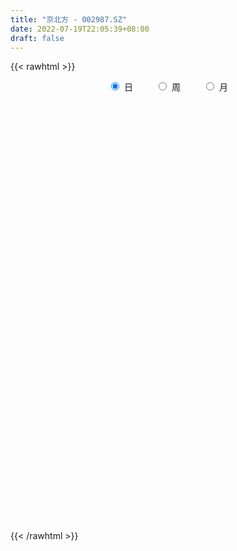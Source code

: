 ```yaml
---
title: "京北方 - 002987.SZ"
date: 2022-07-19T22:05:39+08:00
draft: false
---
```

{{< rawhtml >}}
    <div style="text-align: center">
        <label style="padding: 1rem;"><input style="margin-right: .5rem" type="radio" name="period" value="D" checked onclick="period_change(this)">日</label>
        <label style="padding: 1rem;"><input style="margin-right: .5rem" type="radio" name="period" value="W" onclick="period_change(this)">周</label>
        <label style="padding: 1rem;"><input style="margin-right: .5rem" type="radio" name="period" value="M" onclick="period_change(this)">月</label>
    </div>
    <div id="chart" style="height: 700px;"></div> 
    <script type="text/javascript">
        const D_v = [123028.79,96007.48,81932.83,84455.24,114185.24,124518.75,122912.04,100359.23,131090.52,98800.36,113505.74,85876.1,66870.0,47300.92,49699.85,57493.13,61079.18,53710.94,56587.38,37597.29,36496.69,36322.59,31499.0,29270.75,53850.24,56938.05,38576.03,49756.94,41566.34,36285.8,28495.29,36619.24,17178.34,18691.1,27257.38,39299.88,32113.87,26003.44,19286.56,25378.52,30199.63,29274.17,26091.64,21306.81,28528.41,16369.85,17632.12,15223.88,17339.56,14488.59,11256.2,19506.96,17805.45,14982.12,14461.33,12395.0,10527.79,28106.4,22316.26,15598.3,11918.56,11507.0,8854.7,7749.58,8018.94,7555.79,8099.7,8119.07,47456.09,43743.37,22761.27,16579.29,17541.0,12975.15,12231.79,9886.88,10696.25,25615.0,9438.25,15923.35,11861.98,11228.48,17447.0,15002.49,13518.58,17838.49,13174.7,16597.28,23407.66,15131.79,12192.86,9480.97,9697.58,8065.79,15759.79,8076.34,9667.37,7343.79,12251.0,7727.0,11417.23,7274.82,8463.52,10508.19,14868.58,11292.56,9984.0,7757.0,10417.75,6416.0,12611.15,8360.89,12727.4,4913.04,6291.37,9369.46,12838.65,8761.79,7872.0,10512.09,13973.43,10850.73,7344.7,14060.0,10340.79,6575.79,11317.7,9554.66,12085.04,10146.0,11432.0,9631.01,13925.59,11364.58,32874.4,27570.14,19141.36,21878.2,13910.79,11403.36,11262.66,12497.07,32455.79,14349.07,9570.09,11203.09,12637.84,9132.0,9528.47,9477.7,11809.7,5790.0,7029.22,7379.19,11934.0,10076.79,9001.01,11955.8,6608.79,6352.79,8109.74,5630.49,12858.32,9331.2,10868.58,9887.06,7189.79,9262.68,8271.79,9236.0,9320.0,8636.68,5954.0,5747.68,11354.22,10160.0,9792.22,8118.22,19216.97,18498.88,27541.01,20157.76,14402.79,14281.83,9518.37,13766.15,13432.0,7905.7,6866.49,21367.98,15641.0,17103.7,17231.58,57205.6,38795.03,29187.95,20548.53,21980.41,13751.0,25109.03,29931.76,17579.33,12729.79,10662.67,7905.0,11185.57,16755.5,20785.89,21895.15,21479.16,14974.16,8503.0,29669.55,17047.0,24512.53,12909.74,16693.4,12219.84,10829.4,9950.15,20548.19,18780.81,20974.6,20690.24,13532.7,29794.96,20568.6,19220.44,15747.39,23560.47,19073.54,43867.91,36189.91,25502.62,16943.51,20057.11,19428.54,16812.59,15021.74,20069.66,12301.14,11676.65,19017.5,24207.85,13945.85,11939.59,11684.79,16305.73,10057.2,19260.69,24167.76,12004.31,20202.8,20038.28,21562.0,41909.01,27402.94,30473.76,16153.7,21220.44,31594.37,23890.71,19898.26,19884.92,23935.35,24237.81,17920.71,23402.38,53362.69,29517.7,14724.48,9301.78,13534.25,14716.4,13661.52,13036.46,12739.38,21238.47,18292.05,34422.33,109971.0,77426.28,47167.22,54036.53,37631.97,34175.73,29151.58,31379.38,24913.96,40196.47,33628.53,36321.19,26280.77,27391.02,16926.96,20439.28,20537.29,33960.0,14497.2,13672.65,9489.07,9538.41,6861.44,9342.36,8521.6,12550.1,6791.8,10925.2,5847.4,8319.37,6946.3,6759.0,8568.0,6497.61,12389.6,18127.07,6760.33,62416.15,82378.36,40476.5,32581.5,42646.35,22366.13,21293.85,27375.32,21996.54,25839.45,29261.52,25533.06,34381.54,26743.72,50937.62,42630.23,28923.21,28681.41,42474.83,33147.18,19442.35,24385.97,18633.49,19183.47,41053.04,50096.35,29585.28,83404.54,42726.69,45944.77,32674.03,38888.07,22104.8,24145.6,19164.12,22305.83,22343.73,17116.59,28496.27,42071.5,38037.0,26259.78,30309.21,25038.8,19127.88,15239.28,20291.68,19552.92,11765.2,25992.91,17031.35,17391.58,122323.96,187088.96,247673.05,239235.25,214438.57,181160.45,113679.44,101713.14,143698.74,88002.44,27944.99,226753.98,183243.41,272416.36,197716.18,215895.21,166747.07,147473.68,124588.27,116466.77,97849.8,105028.18,186997.87,175140.82,173872.53,136585.87,90309.9,97222.77,77417.58,53015.33,88413.68,121399.11,68100.91,104860.65,98038.9,113156.36,63453.84,44611.35,65709.98,49854.4,44740.34,42373.98,55393.67,62822.12,60588.96,34091.04,35707.24,49109.6,73516.92,45677.13,44196.0,60900.15,75335.99,51223.39,107274.8,75302.15,112723.75,78268.23,128236.65,94420.68,129862.18,105481.22,81081.7,69008.2,45114.05,62152.48,34984.98,44967.98,29889.93,46669.64,44732.59,40844.6,29766.45,45057.6,39515.31,53960.47,30746.91,43076.48,43492.37,46459.51,34735.57,38047.17,50492.4,33812.2,30077.4,32434.4,33806.62,63270.01,52993.0,61056.27,66867.06,185035.9,159048.52,206662.24,121236.01,106272.67,80197.58,75609.12,66209.25,107056.2,82978.35,76862.03,94948.94,78538.9,78140.06,88921.42,162574.79,97140.71,58543.1,60750.58,95041.2,63097.56,70194.12,106140.04,68634.6,58575.44,75879.78,48584.44,41269.54,56185.04,46076.18,33456.56,46229.85,37796.88,44460.1,23228.4,22483.45,30922.09,41282.35,42197.6,88292.81]
const D_histogram = [0.0,-0.0995555556,-0.1233240899,-0.108912724,0.2824716876,0.4479946166,0.9338664237,1.6337713327,1.9289982219,1.921989961,1.5970888995,1.0059202946,0.4718397427,0.1536252363,0.0521365896,-0.0148866128,-0.1001561572,-0.3089502334,-0.8464463775,-1.235667219,-1.3045155139,-1.1876761129,-1.1716583957,-1.0625642388,-0.6897449092,-0.3725396586,-0.1787237022,0.0454259311,0.041247117,0.1940245253,0.1093433723,-0.1308312991,-0.315178891,-0.3507683736,-0.2036620011,-0.078204459,-0.165443777,-0.2393718436,-0.2724558955,-0.2010032107,-0.1209233031,-0.2429366794,-0.3965999901,-0.4756259807,-0.4356354773,-0.42808853,-0.4402964981,-0.484302807,-0.5505725821,-0.5584211054,-0.5464752553,-0.7148708902,-0.9175592611,-0.8922615593,-0.768669648,-0.6003211252,-0.4841290166,-0.1714042662,0.1572411942,0.3793615457,0.452006035,0.5518443899,0.5071589535,0.403069673,0.2382052967,0.1588577841,0.177113172,0.2628416322,0.6806054171,0.9492650238,1.0782275707,1.021068049,0.8964214209,0.6778066944,0.5761357967,0.4043608484,0.3045809977,0.0336535854,-0.100038277,-0.0926139518,-0.0441439148,-0.0362051511,-0.1937649324,-0.396577044,-0.3705188086,-0.4536103742,-0.4420956238,-0.5004293219,-0.3226518381,-0.2664826854,-0.2576017352,-0.2559023596,-0.225663078,-0.193922637,-0.2645714578,-0.27255943,-0.2319365392,-0.2000986116,-0.1909342763,-0.1647558859,-0.1786879955,-0.1859905007,-0.1525930871,-0.0670089379,0.0737545293,0.1700803856,0.2241819271,0.2491092146,0.2934430966,0.2716429412,0.1450972596,0.0574813413,-0.0306283212,-0.0881935486,-0.1106319078,-0.1051577816,-0.1447772479,-0.2281225556,-0.2363443118,-0.3330802073,-0.4526614191,-0.5716031612,-0.6066631542,-0.5355111268,-0.4162512473,-0.3014975025,-0.0844919645,0.0750152436,0.1420877582,0.0976063212,0.0095650665,0.0385755131,0.1425338847,0.2442976191,0.4766405244,0.6869406826,0.823609844,0.9172122826,0.8823738844,0.8210914501,0.7426609693,0.6705792687,0.2684080282,-0.033006729,-0.1705158928,-0.2774671882,-0.4464566355,-0.4555538387,-0.4497105138,-0.5180234072,-0.6197579304,-0.6623045248,-0.6135974288,-0.4788547794,-0.2425518998,-0.0361142076,0.1459704834,0.2397338212,0.2573611756,0.2595806992,0.1837881814,0.1239184631,0.2408962774,0.3107896142,0.4118930531,0.4382512064,0.4747302889,0.4386156538,0.3457688218,0.1601774978,0.163859536,0.1949868806,0.1570009339,0.1405090516,0.2401417778,0.3314840716,0.3916645975,0.4282660854,0.5084588309,0.5774258302,0.7461062267,0.775289025,0.7016152243,0.4961746258,0.3275501862,0.2571029673,0.2506601218,0.1743340353,0.1171607115,0.1685340213,0.2229619274,0.0844900276,-0.0752857649,0.0804975503,0.0243042063,0.0666055893,0.0399987387,0.0021376308,-0.0701536832,-0.2283605591,-0.5100994255,-0.6861316343,-0.8144733514,-0.8794504689,-0.8744123407,-0.8952369407,-0.7536411363,-0.7105922291,-0.5646599699,-0.522702321,-0.5309676724,-0.4950398714,-0.2815580706,-0.1530476052,0.0172866543,0.1314763411,0.1263324744,0.127422794,0.1282439422,0.127284686,-0.7403978363,-1.2202781988,-1.4865901954,-1.59658751,-1.5341106063,-1.4826478295,-1.385076519,-1.2069564152,-1.0072725229,-0.7843759016,-0.6066046271,-0.3374182074,-0.1104305445,0.026129896,0.1409136843,0.2816586801,0.421082966,0.5182256865,0.5774882048,0.5894399955,0.5621102334,0.5524307216,0.5856093679,0.6234313765,0.6460820736,0.6157204431,0.5899723896,0.5952008981,0.5773709403,0.5287526973,0.4277189294,0.3728202918,0.3290829287,0.3072856839,0.2613917632,0.1198797972,-0.004857393,-0.1406102501,-0.1794659731,-0.2030057772,-0.220992763,-0.2531980544,-0.239081099,-0.2012307899,-0.2112953618,-0.2006050887,-0.1533967274,-0.0350086996,0.1652630714,0.2534585246,0.3096016899,0.3375391032,0.3768345076,0.4037374761,0.3943773663,0.3861307804,0.366009003,0.393547885,0.3739522691,0.3109486989,0.4307393076,0.4427748754,0.4654036533,0.534544721,0.5680073623,0.4796940143,0.4245273691,0.3110123451,0.2542358487,0.2647749505,0.2633815513,0.2297311239,0.1968864991,0.1288057162,0.0782909933,0.0431704906,0.0188032908,-0.0850196342,-0.1577026789,-0.1984019519,-0.2388048776,-0.2661489594,-0.2711426256,-0.2267861807,-0.2132949927,-0.2244760508,-0.2193909604,-0.2587602865,-0.2301654183,-0.1542027168,-0.0898338278,-0.0697246517,-0.0246450084,0.0108043027,0.0600325771,0.0143478761,-0.0093303701,0.145420341,0.2752896314,0.2787437102,0.3157422433,0.2766564834,0.2136371289,0.1346042577,0.0423507248,0.0288750804,-0.0200991759,0.0172271692,0.0479368356,0.0772474233,0.0414272131,0.1082428279,0.1360837415,0.1479372647,0.1475352878,0.1806180918,0.1387306217,0.1155505151,0.0437826409,0.0237190227,0.031954925,0.1027343885,0.1353801021,0.1306172398,0.2114875859,0.2009109275,0.1873586018,0.1805208889,0.0814740935,0.0317471944,-0.0681336808,-0.1251358088,-0.1111457082,-0.102278716,-0.0815382579,-0.0446844989,0.0208603275,0.0249616262,0.0189973713,-0.0057699531,-0.0850453702,-0.1016002074,-0.1262450254,-0.1760788322,-0.2393250961,-0.2464903036,-0.2111858119,-0.2099819474,-0.1582604291,-0.0019212008,0.2954003392,0.5914371838,0.8238533428,0.8944800692,1.0296287586,0.9647671715,0.8478582302,0.8180331065,0.6778398793,0.7844281356,0.8162333718,0.8557124899,1.0389331129,0.769312497,0.8077046925,0.4762571111,0.166054199,-0.3287392617,-0.5047484761,-0.6837237804,-0.7215150822,-0.475098257,-0.4069954006,-0.2580166735,-0.4006108914,-0.5644068914,-0.6792884191,-0.7999749759,-0.8325489793,-0.7539601264,-0.8537958843,-0.8821484506,-1.0319548398,-0.9713505156,-0.7855714969,-0.6843606946,-0.5939527351,-0.475410786,-0.4439211603,-0.4861403192,-0.5527303835,-0.5564548002,-0.462515013,-0.341863987,-0.3236118647,-0.3684842677,-0.3278380265,-0.23497389,-0.1883797933,-0.1217459142,-0.0393852956,0.0862572475,0.0918462145,0.1895260627,0.2870436996,0.4546364192,0.5267792898,0.6872759523,0.7144816601,0.6461540904,0.3560458454,0.1723461658,-0.112834763,-0.2562387056,-0.4775384875,-0.606699061,-0.7350489803,-0.7472734817,-0.7781807708,-0.8122988137,-0.8530856736,-0.8595084109,-0.9518630797,-1.0017226162,-0.8841185553,-0.7939749743,-0.6199361441,-0.4220836691,-0.2378603018,-0.0834199127,0.0527434892,0.1523241603,0.2438297758,0.3249214902,0.3983235092,0.448748352,0.5008888796,0.0607483642,-0.1659558056,-0.1649331452,-0.1625286267,-0.0090420895,0.1226242925,0.1696149051,0.1836568327,0.1937614166,0.1959595928,0.2168910346,0.2951975962,0.3095996778,0.3080141139,0.3213159602,0.3278412355,0.3462605743,0.3295368068,0.3674928242,0.3717997467,0.3577719454,0.3557847559,0.3517031821,0.3055161206,0.3016715713,0.3270713386,0.3138407266,0.3140280269,0.2816947345,0.2568345088,0.233547033,0.2278882093,0.1902980901,0.1425271581,0.123739658,0.1008468966,0.0731603797,0.0335430292,0.0107842012,-0.0200230312,-0.0714450142,-0.0454992612,0.0264063195]
const D_fast = [0.0,-0.1244444444,-0.1790440013,-0.1918608164,0.2701415172,0.5476631003,1.2670015133,2.3753492555,3.1528257002,3.6263149295,3.7006860929,3.3609975617,2.9448769454,2.6650687481,2.5766142487,2.5058693932,2.3955608095,2.109529175,1.3604214365,0.6622837902,0.2673066168,0.0872269895,-0.1896698921,-0.3462167949,-0.1458336926,0.0782366434,0.2273716741,0.4628777903,0.4690107555,0.6702942951,0.6129489852,0.3400664889,0.0769241744,-0.0463574017,0.0498334706,0.155739898,0.0271396357,-0.1066313919,-0.2078294176,-0.1866275355,-0.1367784537,-0.3195259998,-0.572339308,-0.7702717939,-0.8391901598,-0.9386653449,-1.0609474376,-1.2260294482,-1.4299423688,-1.5773961685,-1.7020691322,-2.0491824897,-2.4812606759,-2.6790283639,-2.7476038646,-2.7293356231,-2.7341757687,-2.4643020848,-2.0963463258,-1.7793855879,-1.5937395899,-1.3559401374,-1.2738358355,-1.2771576977,-1.3824707499,-1.4221038164,-1.3595701356,-1.2081312673,-0.6202161281,-0.1142402655,0.2842791741,0.4823866646,0.5818453918,0.5326823388,0.5750453903,0.5043606542,0.4807260529,0.218212037,0.0595106053,0.0437814425,0.0812155009,0.0801029767,-0.1258980376,-0.4278544103,-0.494425877,-0.6909200362,-0.7899291918,-0.9733702203,-0.876255696,-0.8867072146,-0.9422266983,-1.0045029126,-1.0306794005,-1.0474196187,-1.184211304,-1.2603391337,-1.2777003777,-1.295887103,-1.3344563368,-1.3494669178,-1.4080710264,-1.4618711567,-1.4666220149,-1.3977901002,-1.2385880006,-1.099742048,-0.9895950247,-0.9023904335,-0.7846957774,-0.7385851975,-0.8288565642,-0.9021021471,-0.9978688899,-1.0774825045,-1.1275788406,-1.1483941599,-1.2242079381,-1.3645838848,-1.4318917189,-1.6118976662,-1.8446442328,-2.1064867651,-2.2932125467,-2.355938301,-2.3407412333,-2.3013618642,-2.1054793173,-1.9272182983,-1.8246238441,-1.8447037008,-1.9303536889,-1.891699364,-1.7521075212,-1.5892693821,-1.2377663456,-0.8557310169,-0.5131593944,-0.1902538851,-0.0044988122,0.139491616,0.2467263775,0.3422894941,0.0072202606,-0.3024461788,-0.4825843159,-0.6589024083,-0.9395060145,-1.0624916773,-1.1690759809,-1.3668947261,-1.6235687319,-1.8316914574,-1.9363837187,-1.9213547642,-1.7456898595,-1.5482807192,-1.3297034074,-1.1760066143,-1.094038966,-1.0269242675,-1.0567697401,-1.0856598426,-0.9084579589,-0.7608672186,-0.5567905164,-0.4208695615,-0.2657079067,-0.1921686284,-0.198573255,-0.3441202046,-0.2994732824,-0.2195992176,-0.2183349308,-0.1996995502,-0.0400313796,0.1341819322,0.2922786074,0.4359466167,0.6432540699,0.8565775268,1.2117844799,1.4347895345,1.5365195399,1.4551225978,1.3683857047,1.3622142277,1.4184364127,1.385693835,1.3578106891,1.4513175042,1.5614858921,1.4441364992,1.2655392655,1.4414469682,1.3913296759,1.4502824562,1.4336752903,1.3963485901,1.3065188552,1.0912218396,0.6819581169,0.3343929994,0.0024329445,-0.2824067902,-0.4959717472,-0.7406055824,-0.7874200621,-0.9220192121,-0.9172519455,-1.0059698768,-1.1469771463,-1.2348093131,-1.0917170299,-1.0014684658,-0.8268125428,-0.6797537707,-0.6533145188,-0.6203685008,-0.5874863669,-0.5566244517,-1.6094064331,-2.3943563452,-3.0323158907,-3.5414600829,-3.8625108307,-4.1817100112,-4.4304078305,-4.5540268305,-4.6061610689,-4.579358423,-4.5532383053,-4.3684064375,-4.1690264107,-4.0259334962,-3.8759212868,-3.664761621,-3.4200665936,-3.1933674515,-2.989732882,-2.8304210924,-2.7172232961,-2.5887951275,-2.4092141393,-2.2155342865,-2.031363071,-1.9077945908,-1.7860495468,-1.6320208138,-1.5055080366,-1.4219381053,-1.4160421408,-1.3777357054,-1.3392023364,-1.2841781602,-1.26472414,-1.3762661568,-1.5022176952,-1.6731231149,-1.7568453312,-1.8311365795,-1.9043717561,-1.999876561,-2.0455298805,-2.0579872688,-2.1208756811,-2.1603366802,-2.1514775007,-2.0418416479,-1.8002541091,-1.6486940247,-1.515150437,-1.4028282479,-1.2693242165,-1.141486879,-1.0522526472,-0.9639665381,-0.8925860646,-0.7666602115,-0.69276776,-0.6780341555,-0.45055872,-0.3278294332,-0.1888497421,0.0139275058,0.1893919878,0.2210021433,0.2719673404,0.2362054027,0.2429878685,0.3197207079,0.3841726965,0.40795505,0.4243320501,0.3884526963,0.3575107217,0.3331828416,0.3135164645,0.1884386309,0.0763299165,-0.0139698445,-0.1140739896,-0.2079553113,-0.2807346339,-0.2930747341,-0.3329072943,-0.4002073651,-0.4499700148,-0.5540294125,-0.5829758989,-0.5455638765,-0.5036534445,-0.5009754314,-0.4620570402,-0.4239066534,-0.3596702347,-0.4017679666,-0.4277788054,-0.236673009,-0.0379813108,0.0351586956,0.1510927895,0.1811711504,0.1715610782,0.1261792714,0.0445134197,0.0382565453,-0.0157425049,0.0258906325,0.0685845078,0.1172069513,0.0917435444,0.1856198661,0.2474817151,0.2963195545,0.3328013995,0.4110387266,0.4038339118,0.409541434,0.34871922,0.3345853575,0.3508099911,0.4472730517,0.5137637909,0.5416552385,0.675397481,0.7150485545,0.7483358792,0.7866283886,0.7079501165,0.6661600161,0.5492457206,0.4609596405,0.447163314,0.4304606272,0.4308165208,0.4564991551,0.5272590634,0.5376007687,0.5363858566,0.5101760439,0.4096392842,0.3676843951,0.3114783209,0.217624806,0.0945472681,0.0257594846,0.0082675234,-0.0430240989,-0.0308676879,0.1249912402,0.4961628649,0.9400590055,1.3784385002,1.6726852439,2.0652411229,2.2415713287,2.3366269449,2.5113100979,2.5405768405,2.8432721307,3.0791357098,3.3325429504,3.7754968516,3.69820436,3.9385227286,3.726139425,3.4574500626,2.8804717866,2.578275453,2.2283692037,2.0101991313,2.1378413923,2.1041953985,2.1886699572,1.9459230165,1.6410252936,1.3563216612,1.0356413604,0.7949301121,0.6850289334,0.3717442044,0.1228545255,-0.2849405736,-0.4671738784,-0.4777877339,-0.5476671052,-0.6057473294,-0.6060580768,-0.6855487413,-0.84930298,-1.0540756401,-1.1969137568,-1.2186027229,-1.1834176937,-1.2460685376,-1.3830620075,-1.4243752729,-1.3902546089,-1.3907554606,-1.3545580599,-1.2820437653,-1.1348369104,-1.1062863897,-0.9612250258,-0.791946464,-0.5106946397,-0.3068569466,0.025458704,0.2312848268,0.3244957797,0.123398996,-0.0172141422,-0.3306037616,-0.5380673807,-0.8787517845,-1.1595871232,-1.4716992875,-1.6707421594,-1.8961946413,-2.1333873875,-2.3874456658,-2.6087455059,-2.9390659446,-3.2393561351,-3.3427817131,-3.4511318757,-3.4320770814,-3.3397455237,-3.2149872318,-3.081401821,-2.9320525468,-2.7943908356,-2.6419277761,-2.4796056892,-2.3066227928,-2.1440108621,-1.9666481146,-2.3916015389,-2.6597946602,-2.7000052861,-2.7382329242,-2.5870069094,-2.4246844543,-2.3352901154,-2.2753339796,-2.2167890416,-2.1656009671,-2.0904467667,-1.9383408061,-1.846538805,-1.7711208405,-1.6774900041,-1.5890044199,-1.4840199375,-1.4183595033,-1.2885302799,-1.1912734207,-1.1158582357,-1.0288992362,-0.9450550145,-0.9148630458,-0.8432897022,-0.7361221003,-0.6708925307,-0.5921982236,-0.5541078324,-0.5147594309,-0.4796601485,-0.4283469198,-0.4183625165,-0.430501659,-0.4183542446,-0.4160352819,-0.4254317038,-0.4566632971,-0.4767260747,-0.5125390649,-0.5818223015,-0.5672513637,-0.4887442033]
const D_slow = [0.0,-0.0248888889,-0.0557199114,-0.0829480924,-0.0123301705,0.0996684837,0.3331350896,0.7415779228,1.2238274783,1.7043249685,2.1035971934,2.355077267,2.4730372027,2.5114435118,2.5244776592,2.520756006,2.4957169667,2.4184794083,2.206867814,1.8979510092,1.5718221307,1.2749031025,0.9819885036,0.7163474439,0.5439112166,0.450776302,0.4060953764,0.4174518592,0.4277636384,0.4762697698,0.5036056128,0.4708977881,0.3921030653,0.3044109719,0.2534954716,0.2339443569,0.1925834127,0.1327404517,0.0646264779,0.0143756752,-0.0158551506,-0.0765893204,-0.1757393179,-0.2946458131,-0.4035546825,-0.5105768149,-0.6206509395,-0.7417266412,-0.8793697867,-1.0189750631,-1.1555938769,-1.3343115995,-1.5637014147,-1.7867668046,-1.9789342166,-2.1290144979,-2.250046752,-2.2928978186,-2.25358752,-2.1587471336,-2.0457456249,-1.9077845274,-1.780994789,-1.6802273708,-1.6206760466,-1.5809616006,-1.5366833076,-1.4709728995,-1.3008215452,-1.0635052893,-0.7939483966,-0.5386813844,-0.3145760291,-0.1451243555,-0.0010904064,0.0999998057,0.1761450552,0.1845584515,0.1595488823,0.1363953943,0.1253594156,0.1163081279,0.0678668948,-0.0312773662,-0.1239070684,-0.237309662,-0.3478335679,-0.4729408984,-0.5536038579,-0.6202245293,-0.6846249631,-0.748600553,-0.8050163225,-0.8534969817,-0.9196398462,-0.9877797037,-1.0457638385,-1.0957884914,-1.1435220605,-1.1847110319,-1.2293830308,-1.275880656,-1.3140289278,-1.3307811623,-1.3123425299,-1.2698224335,-1.2137769518,-1.1514996481,-1.078138874,-1.0102281387,-0.9739538238,-0.9595834884,-0.9672405687,-0.9892889559,-1.0169469328,-1.0432363782,-1.0794306902,-1.1364613291,-1.1955474071,-1.2788174589,-1.3919828137,-1.534883604,-1.6865493925,-1.8204271742,-1.924489986,-1.9998643617,-2.0209873528,-2.0022335419,-1.9667116023,-1.942310022,-1.9399187554,-1.9302748771,-1.8946414059,-1.8335670012,-1.7144068701,-1.5426716994,-1.3367692384,-1.1074661678,-0.8868726966,-0.6815998341,-0.4959345918,-0.3282897746,-0.2611877676,-0.2694394498,-0.312068423,-0.3814352201,-0.493049379,-0.6069378386,-0.7193654671,-0.8488713189,-1.0038108015,-1.1693869327,-1.3227862899,-1.4424999847,-1.5031379597,-1.5121665116,-1.4756738907,-1.4157404354,-1.3514001416,-1.2865049667,-1.2405579214,-1.2095783056,-1.1493542363,-1.0716568327,-0.9686835695,-0.8591207679,-0.7404381957,-0.6307842822,-0.5443420768,-0.5042977023,-0.4633328183,-0.4145860982,-0.3753358647,-0.3402086018,-0.2801731573,-0.1973021394,-0.0993859901,0.0076805313,0.134795239,0.2791516966,0.4656782532,0.6595005095,0.8349043156,0.958947972,1.0408355186,1.1051112604,1.1677762909,1.2113597997,1.2406499776,1.2827834829,1.3385239647,1.3596464716,1.3408250304,1.360949418,1.3670254695,1.3836768669,1.3936765516,1.3942109593,1.3766725385,1.3195823987,1.1920575423,1.0205246337,0.8169062959,0.5970436787,0.3784405935,0.1546313583,-0.0337789258,-0.211426983,-0.3525919755,-0.4832675558,-0.6160094739,-0.7397694417,-0.8101589594,-0.8484208606,-0.8440991971,-0.8112301118,-0.7796469932,-0.7477912947,-0.7157303092,-0.6839091377,-0.8690085968,-1.1740781464,-1.5457256953,-1.9448725728,-2.3284002244,-2.6990621818,-3.0453313115,-3.3470704153,-3.598888546,-3.7949825214,-3.9466336782,-4.03098823,-4.0585958662,-4.0520633922,-4.0168349711,-3.9464203011,-3.8411495596,-3.711593138,-3.5672210868,-3.4198610879,-3.2793335295,-3.1412258491,-2.9948235072,-2.838965663,-2.6774451446,-2.5235150338,-2.3760219364,-2.2272217119,-2.0828789769,-1.9506908025,-1.8437610702,-1.7505559972,-1.6682852651,-1.5914638441,-1.5261159033,-1.496145954,-1.4973603022,-1.5325128648,-1.5773793581,-1.6281308024,-1.6833789931,-1.7466785067,-1.8064487814,-1.8567564789,-1.9095803194,-1.9597315915,-1.9980807734,-2.0068329483,-1.9655171804,-1.9021525493,-1.8247521268,-1.740367351,-1.6461587241,-1.5452243551,-1.4466300135,-1.3500973184,-1.2585950677,-1.1602080964,-1.0667200292,-0.9889828544,-0.8812980275,-0.7706043087,-0.6542533954,-0.5206172151,-0.3786153745,-0.258691871,-0.1525600287,-0.0748069424,-0.0112479802,0.0549457574,0.1207911452,0.1782239262,0.227445551,0.25964698,0.2792197284,0.290012351,0.2947131737,0.2734582651,0.2340325954,0.1844321074,0.124730888,0.0581936482,-0.0095920082,-0.0662885534,-0.1196123016,-0.1757313143,-0.2305790544,-0.295269126,-0.3528104806,-0.3913611598,-0.4138196167,-0.4312507796,-0.4374120317,-0.4347109561,-0.4197028118,-0.4161158428,-0.4184484353,-0.38209335,-0.3132709422,-0.2435850146,-0.1646494538,-0.095485333,-0.0420760507,-0.0084249863,0.0021626949,0.009381465,0.004356671,0.0086634633,0.0206476722,0.039959528,0.0503163313,0.0773770383,0.1113979736,0.1483822898,0.1852661118,0.2304206347,0.2651032901,0.2939909189,0.3049365791,0.3108663348,0.3188550661,0.3445386632,0.3783836887,0.4110379987,0.4639098951,0.514137627,0.5609772775,0.6061074997,0.6264760231,0.6344128217,0.6173794014,0.5860954493,0.5583090222,0.5327393432,0.5123547787,0.501183654,0.5063987359,0.5126391424,0.5173884853,0.515945997,0.4946846544,0.4692846026,0.4377233462,0.3937036382,0.3338723642,0.2722497883,0.2194533353,0.1669578485,0.1273927412,0.126912441,0.2007625258,0.3486218217,0.5545851574,0.7782051747,1.0356123644,1.2768041572,1.4887687148,1.6932769914,1.8627369612,2.0588439951,2.262902338,2.4768304605,2.7365637387,2.928891863,3.1308180361,3.2498823139,3.2913958636,3.2092110482,3.0830239292,2.9120929841,2.7317142135,2.6129396493,2.5111907991,2.4466866307,2.3465339079,2.205432185,2.0356100803,1.8356163363,1.6274790915,1.4389890599,1.2255400888,1.0050029761,0.7470142662,0.5041766373,0.307783763,0.1366935894,-0.0117945944,-0.1306472909,-0.241627581,-0.3631626608,-0.5013452566,-0.6404589567,-0.7560877099,-0.8415537067,-0.9224566729,-1.0145777398,-1.0965372464,-1.1552807189,-1.2023756672,-1.2328121458,-1.2426584697,-1.2210941578,-1.1981326042,-1.1507510885,-1.0789901636,-0.9653310588,-0.8336362364,-0.6618172483,-0.4831968333,-0.3216583107,-0.2326468493,-0.1895603079,-0.2177689986,-0.2818286751,-0.4012132969,-0.5528880622,-0.7366503073,-0.9234686777,-1.1180138704,-1.3210885738,-1.5343599922,-1.749237095,-1.9872028649,-2.2376335189,-2.4586631578,-2.6571569013,-2.8121409374,-2.9176618546,-2.9771269301,-2.9979819083,-2.984796036,-2.9467149959,-2.8857575519,-2.8045271794,-2.7049463021,-2.5927592141,-2.4675369942,-2.4523499031,-2.4938388545,-2.5350721409,-2.5757042975,-2.5779648199,-2.5473087468,-2.5049050205,-2.4589908123,-2.4105504582,-2.36156056,-2.3073378013,-2.2335384023,-2.1561384828,-2.0791349544,-1.9988059643,-1.9168456554,-1.8302805118,-1.7478963101,-1.6560231041,-1.5630731674,-1.4736301811,-1.3846839921,-1.2967581966,-1.2203791664,-1.1449612736,-1.0631934389,-0.9847332573,-0.9062262505,-0.8358025669,-0.7715939397,-0.7132071815,-0.6562351291,-0.6086606066,-0.5730288171,-0.5420939026,-0.5168821785,-0.4985920835,-0.4902063262,-0.4875102759,-0.4925160337,-0.5103772873,-0.5217521026,-0.5151505227]
const D_data = [['2020-06-30', 56.39, 59.55, 56.02, 61.5],['2020-07-01', 59.01, 57.99, 56.56, 59.3],['2020-07-02', 57.75, 58.51, 57.0, 59.47],['2020-07-03', 59.03, 58.86, 58.51, 60.89],['2020-07-06', 61.21, 64.75, 59.75, 64.75],['2020-07-07', 65.46, 63.73, 62.59, 68.59],['2020-07-08', 63.01, 70.1, 63.01, 70.1],['2020-07-09', 72.9, 77.11, 70.7, 77.11],['2020-07-10', 80.0, 76.31, 74.95, 83.99],['2020-07-13', 74.21, 75.06, 73.3, 78.35],['2020-07-14', 76.5, 71.86, 70.62, 79.51],['2020-07-15', 71.86, 67.4, 66.61, 72.95],['2020-07-16', 68.02, 66.0, 65.02, 69.24],['2020-07-17', 66.39, 67.0, 65.66, 68.15],['2020-07-20', 68.48, 69.02, 66.79, 69.27],['2020-07-21', 70.99, 69.37, 69.17, 72.98],['2020-07-22', 67.97, 69.04, 66.77, 71.8],['2020-07-23', 67.6, 66.88, 65.18, 68.7],['2020-07-24', 65.94, 60.6, 60.32, 67.27],['2020-07-27', 61.5, 59.4, 58.31, 61.6],['2020-07-28', 60.01, 61.4, 59.63, 62.31],['2020-07-29', 60.8, 63.06, 60.51, 63.38],['2020-07-30', 62.8, 61.37, 61.21, 63.01],['2020-07-31', 61.15, 62.1, 60.81, 62.97],['2020-08-03', 62.93, 66.1, 62.3, 66.9],['2020-08-04', 66.4, 66.92, 65.15, 70.5],['2020-08-05', 68.89, 66.6, 66.4, 69.88],['2020-08-06', 67.1, 68.12, 67.07, 69.8],['2020-08-07', 67.15, 65.95, 64.66, 67.47],['2020-08-10', 65.19, 68.48, 64.55, 68.5],['2020-08-11', 68.46, 65.88, 65.6, 68.8],['2020-08-12', 65.0, 63.11, 61.88, 66.55],['2020-08-13', 63.5, 62.54, 62.01, 63.86],['2020-08-14', 62.3, 63.59, 62.2, 64.07],['2020-08-17', 64.3, 66.0, 63.8, 66.04],['2020-08-18', 68.47, 66.39, 66.15, 68.47],['2020-08-19', 65.52, 63.76, 63.65, 66.28],['2020-08-20', 63.25, 63.35, 62.8, 65.85],['2020-08-21', 63.13, 63.38, 62.41, 64.29],['2020-08-24', 63.37, 64.61, 62.08, 65.31],['2020-08-25', 64.78, 65.0, 64.19, 66.48],['2020-08-26', 64.82, 62.2, 61.9, 64.83],['2020-08-27', 62.0, 60.78, 59.0, 62.4],['2020-08-28', 60.65, 60.7, 59.09, 60.83],['2020-08-31', 61.87, 61.67, 61.2, 63.44],['2020-09-01', 61.0, 60.98, 60.36, 61.79],['2020-09-02', 61.2, 60.29, 59.77, 61.4],['2020-09-03', 60.3, 59.27, 58.9, 60.3],['2020-09-04', 58.41, 58.16, 57.2, 58.41],['2020-09-07', 58.18, 58.11, 57.85, 59.56],['2020-09-08', 58.38, 57.77, 56.5, 58.51],['2020-09-09', 56.99, 54.4, 54.19, 57.33],['2020-09-10', 54.75, 52.1, 51.51, 55.49],['2020-09-11', 52.1, 53.51, 51.8, 53.53],['2020-09-14', 54.2, 54.21, 53.6, 55.08],['2020-09-15', 54.18, 54.72, 53.47, 55.73],['2020-09-16', 54.38, 54.09, 53.58, 54.75],['2020-09-17', 54.07, 57.13, 53.72, 57.54],['2020-09-18', 56.52, 58.74, 56.52, 59.03],['2020-09-21', 58.91, 58.8, 58.45, 59.9],['2020-09-22', 58.3, 57.76, 57.76, 59.3],['2020-09-23', 57.98, 58.69, 57.61, 58.9],['2020-09-24', 57.7, 57.19, 56.98, 58.21],['2020-09-25', 57.66, 56.16, 56.16, 58.2],['2020-09-28', 57.17, 54.69, 54.54, 57.17],['2020-09-29', 54.97, 55.03, 54.67, 55.87],['2020-09-30', 55.27, 56.0, 54.9, 57.13],['2020-10-09', 57.11, 57.09, 56.83, 57.6],['2020-10-12', 61.1, 62.8, 59.19, 62.8],['2020-10-13', 62.91, 63.28, 62.01, 63.88],['2020-10-14', 63.19, 63.29, 62.86, 64.2],['2020-10-15', 63.28, 61.9, 61.8, 64.0],['2020-10-16', 61.5, 61.27, 60.12, 61.85],['2020-10-19', 61.27, 59.76, 59.4, 61.77],['2020-10-20', 59.37, 60.85, 58.9, 60.88],['2020-10-21', 60.6, 59.63, 59.1, 60.75],['2020-10-22', 59.28, 60.1, 59.06, 60.39],['2020-10-23', 60.6, 57.11, 56.86, 60.75],['2020-10-26', 57.11, 57.73, 56.1, 57.89],['2020-10-27', 57.36, 59.1, 57.0, 60.2],['2020-10-28', 59.79, 59.73, 58.65, 59.97],['2020-10-29', 58.8, 59.36, 58.51, 59.73],['2020-10-30', 59.02, 56.8, 56.8, 60.0],['2020-11-02', 56.6, 55.02, 54.5, 56.63],['2020-11-03', 55.38, 57.09, 55.02, 57.48],['2020-11-04', 57.15, 55.21, 54.8, 57.17],['2020-11-05', 55.39, 55.8, 55.2, 56.26],['2020-11-06', 55.8, 54.36, 54.06, 56.29],['2020-11-09', 54.76, 57.24, 54.76, 57.68],['2020-11-10', 57.45, 56.03, 55.93, 57.65],['2020-11-11', 56.03, 55.31, 55.2, 56.67],['2020-11-12', 55.88, 54.94, 54.51, 55.88],['2020-11-13', 54.69, 55.08, 53.81, 55.12],['2020-11-16', 55.12, 54.98, 54.5, 55.5],['2020-11-17', 54.66, 53.28, 52.89, 54.9],['2020-11-18', 53.19, 53.5, 53.19, 53.95],['2020-11-19', 53.34, 53.85, 52.55, 54.09],['2020-11-20', 53.7, 53.61, 53.4, 53.94],['2020-11-23', 53.99, 53.12, 52.75, 53.99],['2020-11-24', 53.28, 53.12, 52.9, 53.64],['2020-11-25', 53.28, 52.34, 52.24, 53.45],['2020-11-26', 52.03, 52.04, 51.96, 52.5],['2020-11-27', 52.05, 52.3, 52.0, 53.15],['2020-11-30', 52.78, 53.0, 52.05, 53.8],['2020-12-01', 52.8, 54.12, 52.78, 54.25],['2020-12-02', 54.2, 54.12, 53.6, 54.33],['2020-12-03', 53.8, 53.98, 53.59, 54.68],['2020-12-04', 54.2, 53.85, 53.7, 54.22],['2020-12-07', 53.85, 54.34, 53.76, 54.83],['2020-12-08', 54.22, 53.65, 53.63, 54.34],['2020-12-09', 53.69, 51.96, 51.83, 53.97],['2020-12-10', 51.89, 51.81, 51.51, 52.37],['2020-12-11', 51.88, 51.2, 49.97, 52.04],['2020-12-14', 50.8, 51.0, 50.42, 51.19],['2020-12-15', 51.0, 51.0, 50.6, 51.77],['2020-12-16', 51.49, 51.07, 51.03, 52.28],['2020-12-17', 51.09, 50.16, 48.48, 51.09],['2020-12-18', 50.4, 48.97, 48.88, 50.4],['2020-12-21', 48.95, 49.31, 48.38, 49.42],['2020-12-22', 49.43, 47.51, 47.19, 49.43],['2020-12-23', 47.55, 46.13, 45.51, 47.55],['2020-12-24', 46.0, 44.87, 44.75, 46.76],['2020-12-25', 44.42, 44.8, 44.38, 45.63],['2020-12-28', 44.8, 45.52, 43.82, 46.5],['2020-12-29', 45.29, 45.99, 45.2, 46.98],['2020-12-30', 45.99, 46.0, 45.5, 46.34],['2020-12-31', 46.25, 47.74, 46.0, 48.17],['2021-01-04', 47.69, 47.75, 47.11, 48.27],['2021-01-05', 47.35, 47.01, 46.16, 47.95],['2021-01-06', 47.2, 45.49, 45.18, 47.2],['2021-01-07', 45.29, 44.35, 44.14, 45.29],['2021-01-08', 44.61, 45.4, 43.61, 46.2],['2021-01-11', 45.38, 46.5, 44.51, 46.5],['2021-01-12', 45.86, 46.92, 45.7, 47.11],['2021-01-13', 49.97, 49.5, 48.29, 50.98],['2021-01-14', 49.5, 50.66, 49.1, 51.7],['2021-01-15', 50.5, 51.08, 49.95, 51.5],['2021-01-18', 50.97, 51.69, 50.01, 52.6],['2021-01-19', 52.0, 50.82, 50.47, 52.3],['2021-01-20', 50.57, 50.8, 50.25, 51.36],['2021-01-21', 51.0, 50.75, 50.2, 51.08],['2021-01-22', 50.35, 50.93, 49.9, 51.5],['2021-01-25', 50.51, 45.84, 45.84, 50.55],['2021-01-26', 45.14, 45.25, 44.96, 46.42],['2021-01-27', 45.01, 45.99, 44.72, 46.2],['2021-01-28', 45.6, 45.48, 45.0, 46.46],['2021-01-29', 45.51, 43.6, 43.2, 46.08],['2021-02-01', 43.9, 44.68, 43.6, 44.79],['2021-02-02', 44.4, 44.4, 43.81, 44.88],['2021-02-03', 44.3, 42.8, 42.75, 44.3],['2021-02-04', 42.05, 41.33, 40.66, 42.36],['2021-02-05', 41.2, 41.01, 41.0, 42.18],['2021-02-08', 41.17, 41.48, 40.5, 41.86],['2021-02-09', 41.61, 42.42, 41.23, 42.66],['2021-02-10', 42.52, 44.2, 42.12, 44.85],['2021-02-18', 45.01, 44.7, 44.5, 45.82],['2021-02-19', 44.41, 45.28, 44.2, 45.45],['2021-02-22', 45.3, 44.87, 44.8, 46.45],['2021-02-23', 44.66, 44.22, 44.22, 45.06],['2021-02-24', 44.59, 44.1, 43.68, 44.84],['2021-02-25', 44.08, 42.92, 42.88, 44.31],['2021-02-26', 42.32, 42.7, 42.07, 42.88],['2021-03-01', 42.81, 45.05, 42.81, 45.17],['2021-03-02', 45.1, 45.03, 44.45, 45.46],['2021-03-03', 44.42, 46.03, 44.42, 46.55],['2021-03-04', 45.94, 45.65, 45.0, 46.45],['2021-03-05', 45.47, 46.2, 45.21, 46.45],['2021-03-08', 46.48, 45.56, 45.51, 46.83],['2021-03-09', 45.81, 44.73, 43.0, 45.81],['2021-03-10', 45.17, 42.94, 42.85, 45.44],['2021-03-11', 43.51, 44.88, 42.62, 44.9],['2021-03-12', 44.82, 45.4, 44.2, 45.52],['2021-03-15', 45.0, 44.6, 44.35, 45.5],['2021-03-16', 44.75, 44.79, 44.28, 45.0],['2021-03-17', 44.38, 46.58, 44.38, 46.93],['2021-03-18', 46.57, 47.19, 46.08, 48.0],['2021-03-19', 46.67, 47.48, 46.45, 48.12],['2021-03-22', 47.47, 47.77, 47.33, 48.3],['2021-03-23', 47.98, 49.02, 47.98, 50.78],['2021-03-24', 48.6, 49.75, 47.51, 50.09],['2021-03-25', 49.73, 52.23, 49.0, 52.5],['2021-03-26', 51.57, 51.71, 50.67, 52.3],['2021-03-29', 51.5, 51.0, 50.43, 52.38],['2021-03-30', 50.66, 49.2, 49.18, 50.96],['2021-03-31', 48.9, 49.12, 48.66, 49.96],['2021-04-01', 48.71, 50.09, 48.25, 50.17],['2021-04-02', 50.0, 51.05, 49.66, 51.85],['2021-04-06', 50.86, 50.29, 50.2, 50.86],['2021-04-07', 50.1, 50.46, 50.0, 51.34],['2021-04-08', 50.45, 52.1, 50.01, 53.33],['2021-04-09', 51.58, 52.77, 51.0, 52.89],['2021-04-12', 53.55, 50.44, 50.18, 53.74],['2021-04-13', 50.02, 49.56, 49.27, 52.3],['2021-04-14', 50.28, 53.7, 50.25, 54.52],['2021-04-15', 53.52, 51.55, 51.12, 53.69],['2021-04-16', 51.63, 52.98, 50.65, 53.3],['2021-04-19', 52.69, 52.4, 51.21, 52.85],['2021-04-20', 52.41, 52.3, 51.78, 53.73],['2021-04-21', 51.85, 51.74, 51.6, 53.2],['2021-04-22', 51.74, 50.11, 49.88, 52.0],['2021-04-23', 50.01, 47.25, 47.18, 50.06],['2021-04-26', 46.95, 47.01, 46.62, 48.03],['2021-04-27', 46.86, 46.31, 46.16, 47.73],['2021-04-28', 46.14, 46.0, 45.01, 46.2],['2021-04-29', 46.0, 46.08, 45.86, 46.69],['2021-04-30', 46.05, 45.04, 44.88, 46.3],['2021-05-06', 44.34, 46.75, 44.1, 47.38],['2021-05-07', 46.66, 45.41, 45.02, 47.1],['2021-05-10', 45.95, 46.66, 45.41, 47.25],['2021-05-11', 46.59, 45.37, 44.93, 46.85],['2021-05-12', 44.97, 44.33, 43.85, 45.0],['2021-05-13', 44.11, 44.45, 43.82, 44.55],['2021-05-14', 44.46, 46.93, 44.31, 47.42],['2021-05-17', 46.69, 46.5, 45.82, 46.8],['2021-05-18', 46.14, 47.66, 46.14, 47.85],['2021-05-19', 47.31, 47.67, 47.29, 47.9],['2021-05-20', 46.09, 46.46, 44.47, 46.98],['2021-05-21', 46.44, 46.52, 46.17, 47.58],['2021-05-24', 46.5, 46.52, 45.53, 46.93],['2021-05-25', 46.66, 46.5, 45.98, 46.73],['2021-05-26', 33.06, 32.92, 32.53, 33.82],['2021-05-27', 32.92, 33.19, 32.45, 33.63],['2021-05-28', 33.37, 32.56, 32.4, 33.58],['2021-05-31', 32.67, 32.01, 31.72, 32.67],['2021-06-01', 31.99, 32.48, 31.81, 32.57],['2021-06-02', 32.24, 31.08, 30.93, 32.39],['2021-06-03', 31.08, 30.5, 30.42, 31.29],['2021-06-04', 30.39, 30.76, 29.91, 30.76],['2021-06-07', 30.85, 30.67, 30.21, 30.93],['2021-06-08', 30.67, 30.86, 30.5, 31.18],['2021-06-09', 30.65, 30.27, 30.21, 30.78],['2021-06-10', 30.28, 31.68, 30.28, 31.75],['2021-06-11', 31.79, 31.74, 31.5, 32.1],['2021-06-15', 31.6, 30.98, 30.7, 31.89],['2021-06-16', 30.77, 30.88, 30.65, 31.2],['2021-06-17', 30.77, 31.5, 30.76, 31.72],['2021-06-18', 31.71, 31.97, 31.35, 32.15],['2021-06-21', 31.74, 31.92, 31.51, 32.2],['2021-06-22', 31.93, 31.79, 31.65, 32.19],['2021-06-23', 31.61, 31.36, 30.88, 31.92],['2021-06-24', 31.13, 30.81, 30.7, 31.36],['2021-06-25', 30.83, 30.92, 30.73, 31.3],['2021-06-28', 30.91, 31.54, 30.5, 31.62],['2021-06-29', 31.35, 31.86, 31.35, 32.32],['2021-06-30', 31.76, 31.95, 31.5, 32.26],['2021-07-01', 32.05, 31.4, 31.36, 32.13],['2021-07-02', 31.36, 31.44, 31.03, 31.7],['2021-07-05', 31.35, 31.92, 31.02, 32.14],['2021-07-06', 31.92, 31.76, 31.49, 32.0],['2021-07-07', 31.68, 31.35, 31.0, 31.8],['2021-07-08', 31.23, 30.4, 30.11, 31.53],['2021-07-09', 30.2, 30.62, 30.04, 30.68],['2021-07-12', 30.78, 30.53, 30.11, 30.78],['2021-07-13', 30.45, 30.65, 30.33, 31.31],['2021-07-14', 30.45, 30.17, 30.14, 30.7],['2021-07-15', 29.74, 28.4, 28.12, 29.74],['2021-07-16', 28.36, 27.72, 27.48, 28.36],['2021-07-19', 27.62, 26.6, 26.33, 27.71],['2021-07-20', 26.34, 26.99, 26.25, 27.06],['2021-07-21', 27.0, 26.63, 26.53, 27.31],['2021-07-22', 26.68, 26.18, 26.0, 26.76],['2021-07-23', 26.04, 25.43, 25.34, 26.21],['2021-07-26', 25.49, 25.51, 25.09, 25.94],['2021-07-27', 25.71, 25.51, 25.36, 25.96],['2021-07-28', 25.49, 24.55, 24.0, 25.53],['2021-07-29', 24.58, 24.37, 24.1, 24.98],['2021-07-30', 24.2, 24.56, 23.9, 24.83],['2021-08-02', 24.58, 25.54, 24.2, 25.65],['2021-08-03', 25.35, 27.2, 25.32, 28.05],['2021-08-04', 26.88, 26.47, 26.3, 27.08],['2021-08-05', 26.3, 26.42, 26.07, 26.95],['2021-08-06', 26.66, 26.3, 26.12, 26.67],['2021-08-09', 26.31, 26.67, 26.13, 26.88],['2021-08-10', 26.58, 26.78, 26.45, 26.98],['2021-08-11', 26.76, 26.48, 26.41, 26.88],['2021-08-12', 26.21, 26.56, 26.21, 27.16],['2021-08-13', 26.67, 26.45, 26.26, 26.83],['2021-08-16', 26.51, 27.2, 26.41, 27.2],['2021-08-17', 26.93, 26.78, 26.43, 27.12],['2021-08-18', 27.1, 26.14, 25.41, 27.15],['2021-08-19', 26.09, 28.75, 25.97, 28.75],['2021-08-20', 28.08, 27.99, 27.4, 28.37],['2021-08-23', 27.82, 28.48, 27.71, 28.82],['2021-08-24', 28.49, 29.63, 28.35, 29.88],['2021-08-25', 29.52, 29.84, 29.13, 29.85],['2021-08-26', 29.7, 28.54, 28.5, 29.7],['2021-08-27', 28.68, 28.9, 28.32, 29.75],['2021-08-30', 28.9, 27.99, 27.72, 29.05],['2021-08-31', 27.9, 28.46, 27.7, 28.69],['2021-09-01', 28.18, 29.39, 27.7, 29.62],['2021-09-02', 29.03, 29.49, 28.76, 29.95],['2021-09-03', 30.13, 29.21, 29.18, 31.31],['2021-09-06', 29.0, 29.24, 28.51, 29.74],['2021-09-07', 29.0, 28.69, 28.55, 29.15],['2021-09-08', 28.61, 28.71, 28.47, 28.9],['2021-09-09', 28.52, 28.76, 28.0, 29.12],['2021-09-10', 28.56, 28.8, 28.5, 29.29],['2021-09-13', 28.68, 27.47, 27.36, 28.68],['2021-09-14', 27.46, 27.32, 27.2, 27.85],['2021-09-15', 27.32, 27.3, 26.7, 27.35],['2021-09-16', 27.32, 26.93, 26.77, 27.35],['2021-09-17', 26.91, 26.72, 26.52, 27.09],['2021-09-22', 26.21, 26.7, 26.21, 26.86],['2021-09-23', 26.86, 27.22, 26.7, 27.28],['2021-09-24', 27.0, 26.8, 26.8, 27.38],['2021-09-27', 26.9, 26.3, 26.11, 27.15],['2021-09-28', 26.51, 26.28, 26.11, 26.51],['2021-09-29', 26.22, 25.4, 25.4, 26.22],['2021-09-30', 25.5, 25.98, 25.44, 26.07],['2021-10-08', 26.19, 26.65, 26.07, 26.96],['2021-10-11', 26.66, 26.73, 26.51, 27.05],['2021-10-12', 26.5, 26.28, 26.02, 26.78],['2021-10-13', 26.28, 26.67, 26.15, 26.92],['2021-10-14', 26.63, 26.7, 26.32, 26.96],['2021-10-15', 26.77, 27.07, 26.52, 27.39],['2021-10-18', 27.0, 25.86, 25.6, 27.0],['2021-10-19', 25.76, 25.89, 25.72, 26.02],['2021-10-20', 26.3, 28.48, 26.25, 28.48],['2021-10-21', 28.29, 29.06, 28.12, 29.22],['2021-10-22', 28.53, 28.02, 27.95, 28.88],['2021-10-25', 28.08, 28.76, 27.83, 28.85],['2021-10-26', 27.5, 28.02, 27.1, 28.05],['2021-10-27', 27.8, 27.63, 27.28, 27.89],['2021-10-28', 27.37, 27.18, 27.1, 27.77],['2021-10-29', 27.1, 26.62, 26.21, 27.47],['2021-11-01', 26.5, 27.35, 26.28, 27.4],['2021-11-02', 27.22, 26.74, 26.48, 27.68],['2021-11-03', 26.65, 27.79, 26.42, 27.96],['2021-11-04', 27.91, 27.92, 27.5, 28.13],['2021-11-05', 27.88, 28.12, 27.77, 28.73],['2021-11-08', 27.9, 27.34, 27.11, 28.23],['2021-11-09', 27.32, 28.78, 27.22, 29.29],['2021-11-10', 29.1, 28.66, 28.38, 29.55],['2021-11-11', 28.83, 28.7, 28.26, 28.83],['2021-11-12', 28.53, 28.72, 28.36, 28.98],['2021-11-15', 28.74, 29.39, 28.74, 29.5],['2021-11-16', 29.2, 28.59, 28.48, 29.29],['2021-11-17', 28.41, 28.79, 28.39, 28.84],['2021-11-18', 28.6, 28.03, 27.89, 28.79],['2021-11-19', 28.04, 28.5, 28.04, 28.53],['2021-11-22', 28.49, 28.89, 28.16, 28.96],['2021-11-23', 28.9, 29.99, 28.55, 30.4],['2021-11-24', 29.88, 29.94, 29.53, 30.52],['2021-11-25', 30.24, 29.71, 29.66, 30.24],['2021-11-26', 29.86, 31.19, 29.04, 32.68],['2021-11-29', 30.3, 30.47, 30.12, 30.8],['2021-11-30', 30.4, 30.6, 30.22, 31.48],['2021-12-01', 30.3, 30.86, 30.28, 31.29],['2021-12-02', 30.81, 29.61, 29.59, 30.81],['2021-12-03', 29.84, 29.96, 29.65, 30.12],['2021-12-06', 29.71, 29.0, 28.81, 29.82],['2021-12-07', 29.24, 29.12, 28.81, 29.65],['2021-12-08', 29.03, 29.88, 29.03, 30.28],['2021-12-09', 29.9, 29.87, 29.76, 30.38],['2021-12-10', 29.67, 30.1, 29.66, 30.17],['2021-12-13', 29.95, 30.48, 29.95, 30.77],['2021-12-14', 30.4, 31.18, 30.16, 31.37],['2021-12-15', 31.44, 30.69, 30.65, 31.44],['2021-12-16', 30.62, 30.65, 30.52, 31.1],['2021-12-17', 30.68, 30.41, 30.15, 31.2],['2021-12-20', 30.2, 29.48, 29.41, 30.58],['2021-12-21', 29.66, 30.0, 29.51, 30.16],['2021-12-22', 29.9, 29.76, 29.66, 30.48],['2021-12-23', 29.76, 29.18, 28.98, 29.88],['2021-12-24', 29.14, 28.59, 28.55, 29.34],['2021-12-27', 28.48, 28.95, 28.4, 29.02],['2021-12-28', 29.14, 29.41, 29.0, 29.99],['2021-12-29', 29.45, 28.94, 28.76, 29.45],['2021-12-30', 28.84, 29.59, 28.82, 29.84],['2021-12-31', 29.59, 31.42, 29.59, 32.55],['2022-01-04', 31.8, 34.56, 31.4, 34.56],['2022-01-05', 36.26, 36.55, 36.17, 38.02],['2022-01-06', 34.94, 37.82, 34.55, 39.5],['2022-01-07', 38.61, 37.4, 37.22, 40.98],['2022-01-10', 36.56, 39.67, 36.56, 40.31],['2022-01-11', 38.78, 38.32, 37.91, 39.24],['2022-01-12', 39.0, 38.1, 37.3, 39.35],['2022-01-13', 38.1, 39.69, 36.93, 40.67],['2022-01-14', 38.9, 38.7, 38.55, 40.0],['2022-01-17', 42.0, 42.57, 40.64, 42.57],['2022-01-18', 46.83, 42.96, 42.28, 46.83],['2022-01-19', 42.95, 44.26, 41.7, 45.98],['2022-01-20', 42.71, 47.8, 41.14, 48.69],['2022-01-21', 45.38, 43.02, 43.02, 46.8],['2022-01-24', 44.04, 47.32, 43.55, 47.32],['2022-01-25', 45.0, 42.86, 42.72, 45.59],['2022-01-26', 42.0, 42.11, 39.21, 43.63],['2022-01-27', 42.66, 38.01, 38.0, 42.71],['2022-01-28', 38.29, 40.3, 38.1, 41.58],['2022-02-07', 41.51, 39.25, 38.8, 41.89],['2022-02-08', 39.24, 40.27, 37.2, 40.45],['2022-02-09', 41.08, 44.3, 40.81, 44.3],['2022-02-10', 43.5, 42.93, 42.41, 44.77],['2022-02-11', 42.8, 44.62, 42.03, 45.48],['2022-02-14', 42.38, 41.06, 40.43, 43.3],['2022-02-15', 40.8, 39.9, 39.55, 41.0],['2022-02-16', 41.0, 39.56, 38.15, 41.55],['2022-02-17', 38.57, 38.53, 38.1, 40.4],['2022-02-18', 38.12, 38.81, 38.0, 39.14],['2022-02-21', 39.08, 39.91, 38.82, 41.09],['2022-02-22', 38.89, 37.16, 36.33, 39.07],['2022-02-23', 36.8, 37.17, 35.84, 37.24],['2022-02-24', 36.79, 34.52, 33.51, 36.79],['2022-02-25', 34.88, 36.2, 34.83, 36.98],['2022-02-28', 39.12, 37.79, 36.75, 39.53],['2022-03-01', 36.75, 36.95, 36.66, 37.84],['2022-03-02', 36.75, 36.83, 36.32, 37.78],['2022-03-03', 36.7, 37.31, 35.68, 37.36],['2022-03-04', 36.86, 36.23, 35.8, 37.26],['2022-03-07', 35.35, 34.86, 34.74, 35.98],['2022-03-08', 34.5, 33.78, 33.68, 35.65],['2022-03-09', 33.65, 33.85, 31.55, 34.1],['2022-03-10', 34.43, 34.81, 34.0, 35.99],['2022-03-11', 34.3, 35.29, 33.37, 35.86],['2022-03-14', 35.0, 33.99, 33.96, 35.46],['2022-03-15', 33.9, 32.71, 32.7, 34.79],['2022-03-16', 33.5, 33.34, 31.89, 33.7],['2022-03-17', 33.51, 33.97, 33.11, 34.86],['2022-03-18', 33.74, 33.43, 32.66, 33.74],['2022-03-21', 33.75, 33.69, 33.02, 34.36],['2022-03-22', 33.5, 34.05, 32.9, 34.68],['2022-03-23', 33.9, 35.0, 33.11, 36.3],['2022-03-24', 34.41, 33.75, 33.54, 34.61],['2022-03-25', 34.65, 35.13, 34.25, 36.0],['2022-03-28', 34.44, 35.69, 34.15, 36.25],['2022-03-29', 35.5, 37.44, 34.85, 39.1],['2022-03-30', 36.78, 37.16, 36.23, 37.65],['2022-03-31', 37.17, 39.28, 36.72, 40.08],['2022-04-01', 38.6, 38.6, 37.52, 39.62],['2022-04-06', 39.22, 37.78, 37.38, 41.0],['2022-04-07', 37.3, 34.39, 34.32, 37.45],['2022-04-08', 34.32, 34.62, 33.2, 35.19],['2022-04-11', 33.88, 32.07, 31.88, 34.23],['2022-04-12', 31.88, 32.5, 31.27, 32.8],['2022-04-13', 32.08, 30.19, 29.81, 32.18],['2022-04-14', 30.19, 29.89, 29.69, 30.69],['2022-04-15', 29.5, 28.57, 28.42, 29.5],['2022-04-18', 28.3, 28.93, 27.65, 29.01],['2022-04-19', 28.2, 27.82, 27.44, 28.78],['2022-04-20', 28.61, 26.79, 26.72, 28.67],['2022-04-21', 26.66, 25.63, 25.5, 26.98],['2022-04-22', 25.63, 25.01, 24.82, 25.95],['2022-04-25', 24.45, 22.67, 22.65, 24.5],['2022-04-26', 22.76, 21.73, 21.63, 23.38],['2022-04-27', 21.46, 22.92, 21.05, 22.93],['2022-04-28', 22.3, 22.1, 21.9, 22.78],['2022-04-29', 22.35, 22.91, 21.71, 23.05],['2022-05-05', 22.84, 23.39, 22.41, 23.79],['2022-05-06', 22.6, 23.57, 22.55, 24.3],['2022-05-09', 23.26, 23.56, 23.26, 24.25],['2022-05-10', 23.07, 23.68, 22.92, 23.97],['2022-05-11', 24.0, 23.52, 23.5, 24.39],['2022-05-12', 23.36, 23.68, 23.0, 24.23],['2022-05-13', 24.21, 23.84, 23.42, 24.25],['2022-05-16', 23.83, 24.06, 23.7, 24.36],['2022-05-17', 24.15, 24.07, 23.27, 24.19],['2022-05-18', 24.65, 24.39, 24.19, 25.25],['2022-05-19', 16.71, 17.04, 16.65, 17.15],['2022-05-20', 17.05, 17.51, 17.05, 17.51],['2022-05-23', 17.64, 19.26, 17.55, 19.26],['2022-05-24', 20.0, 18.79, 18.79, 20.79],['2022-05-25', 18.7, 20.67, 18.51, 20.67],['2022-05-26', 21.03, 20.85, 20.07, 21.62],['2022-05-27', 20.6, 20.03, 19.86, 20.77],['2022-05-30', 19.69, 19.57, 19.22, 19.95],['2022-05-31', 19.58, 19.39, 18.9, 19.67],['2022-06-01', 19.35, 19.14, 18.9, 19.49],['2022-06-02', 19.15, 19.27, 18.75, 19.41],['2022-06-06', 19.28, 20.14, 19.28, 20.47],['2022-06-07', 20.14, 19.52, 19.26, 20.2],['2022-06-08', 19.56, 19.3, 19.03, 19.95],['2022-06-09', 19.46, 19.48, 18.78, 19.95],['2022-06-10', 19.11, 19.43, 19.09, 19.82],['2022-06-13', 19.13, 19.65, 19.1, 19.85],['2022-06-14', 19.41, 19.23, 18.36, 19.41],['2022-06-15', 19.18, 20.01, 19.14, 21.0],['2022-06-16', 20.2, 19.77, 19.62, 20.36],['2022-06-17', 19.5, 19.59, 19.18, 19.77],['2022-06-20', 19.62, 19.78, 19.41, 19.92],['2022-06-21', 20.1, 19.83, 19.6, 20.35],['2022-06-22', 19.69, 19.25, 19.25, 19.92],['2022-06-23', 19.24, 19.72, 19.17, 19.89],['2022-06-24', 19.98, 20.24, 19.76, 20.5],['2022-06-27', 20.3, 19.9, 19.82, 20.3],['2022-06-28', 19.99, 20.15, 19.37, 20.18],['2022-06-29', 20.06, 19.77, 19.69, 20.6],['2022-06-30', 19.77, 19.81, 19.61, 19.97],['2022-07-01', 20.08, 19.79, 19.68, 20.28],['2022-07-04', 19.68, 20.02, 19.08, 20.08],['2022-07-05', 19.89, 19.58, 19.35, 20.1],['2022-07-06', 19.57, 19.27, 19.16, 19.66],['2022-07-07', 19.37, 19.48, 19.37, 20.0],['2022-07-08', 19.36, 19.33, 19.2, 19.7],['2022-07-11', 19.21, 19.13, 18.6, 19.21],['2022-07-12', 19.1, 18.77, 18.77, 19.13],['2022-07-13', 18.77, 18.76, 18.61, 18.89],['2022-07-14', 18.78, 18.44, 18.42, 18.87],['2022-07-15', 18.42, 17.85, 17.78, 18.61],['2022-07-18', 17.88, 18.63, 17.88, 18.76],['2022-07-19', 18.64, 19.39, 18.58, 19.55]]
const W_v = [2290.9,30821.13,824956.97,400323.75,323603.26,402853.7500000001,373373.64,160204.23,467216.79,593065.7799999999,412353.12,278570.48,171186.32,240687.6,137269.77,143961.13,132250.77,95093.82,78039.32,87806.78,55628.14,23674.43,8119.07,148081.02,71405.07,65899.06,76131.54,69910.86,48913.08,47133.57,54410.33,50533.19,42174.31,50552.95,42294.28,52848.71,104876.07,70952.08,80215.88,45737.87,26342.41,19077.8,38657.61,50134.95,44727.15,43008.12,93532.84,65401.14,51781.17,159523.86,111320.73,60062.36,37541.39,96521.02,83382.51,81083.15,103806.94,138439.22,81931.78,75881.78,80795.58,81795.69,131115.03,123332.98,105877.05,130309.03,67688.01,261350.13,202163.03,166439.53,111575.32,81157.33,24725.4,36114.5,8319.37,41160.51,210158.41,146263.15,137012.11,177916.19,138083.82,223322.68,182338.36,105075.87,165173.76,99250.56,194505.0,888435.8300000001,628254.21,908074.9199999999,771171.0,738889.2,454551.45,480813.25,336785.9300000001,265919.07,238101.93,338930.33,488951.46,316425.1,256227.69,191903.21,212356.77,89951.88,187164.74,243560.3,738849.73,328288.62,440384.4199999999,485320.08,395223.4999999999,292943.8,219744.51,162376.39,130490.41]
const W_histogram = [0.0,1.4231339031,2.0445506773,1.9386071167,1.9184390607,2.0527409534,1.895618462,1.5974053567,1.63692804,2.6564425002,2.5229369344,1.8536984544,1.38369014,1.2100118466,0.8321064184,0.481317244,0.0071863115,-0.5104800248,-1.1617883674,-1.2295518016,-1.4236218784,-1.5290015691,-1.4900106828,-1.1619824654,-1.199577953,-1.2159363913,-1.3512865813,-1.3493795421,-1.3982274758,-1.4629292844,-1.3483233886,-1.3922998142,-1.503390498,-1.7711032782,-1.6651695154,-1.6637565678,-1.2123196099,-0.8717752504,-1.0748119954,-1.3029658836,-1.1630666871,-0.931817101,-0.8868821957,-0.5710485049,-0.3750916468,-0.0798938659,0.3994215189,0.6560330078,0.909996819,1.0505491752,0.7311781047,0.3632495735,0.1479952418,0.1127711305,0.0688078604,-0.8432144897,-1.473565087,-1.7135536083,-1.7402478606,-1.7095742733,-1.5404613979,-1.3754472815,-1.3512583186,-1.3745952932,-1.3327431786,-1.0826240688,-0.8140814646,-0.4575068091,-0.1036099795,0.1920021339,0.3891997113,0.4069129777,0.4481191134,0.4434327791,0.5043052453,0.5859738326,0.7088836323,0.6996122911,0.7914550577,0.8826198549,0.9142385513,1.090503068,1.0955379862,1.0779188174,1.0554163394,0.8926955838,0.9453363219,1.329072986,1.5985221592,1.9712991657,1.9355291269,2.0904297303,1.7054814061,1.202675247,0.8180935024,0.4640052064,0.0878216943,-0.0554997899,0.0677290428,-0.1240293724,-0.6349832755,-1.1588644402,-1.5675703702,-1.7029520921,-1.6809300785,-1.9787702848,-1.8921843155,-1.774195713,-1.5799537043,-1.3444989908,-1.061220837,-0.8305984796,-0.643814435,-0.5579255576,-0.3457772833]
const W_fast = [0.0,1.7789173789,2.9114718225,3.2901800409,3.7496217501,4.3971088812,4.7138910053,4.8150292391,5.2637839324,6.9474090177,7.4446376855,7.2388238191,7.1147380397,7.2435627079,7.0736838843,6.843224021,6.3708896663,5.7256033238,4.7838478894,4.4086965048,3.8587209583,3.3710908754,3.0375790911,3.075111692,2.7376217162,2.41727918,1.9441073448,1.6086694984,1.2102646957,0.779830566,0.5573556147,0.1653042355,-0.3216340728,-1.0321226725,-1.3424812885,-1.7570074829,-1.6086504275,-1.4860498806,-1.9577896245,-2.5116849836,-2.6625524589,-2.664257148,-2.8410427916,-2.667971227,-2.5657872806,-2.2905629662,-1.7113922017,-1.2907724608,-0.8093094449,-0.4061197949,-0.5426963393,-0.819812477,-0.9980679983,-1.0050993269,-1.031860632,-2.1546866045,-3.1534284735,-3.8218053969,-4.2835616143,-4.6802815954,-4.8962840694,-5.0751317734,-5.3887573902,-5.7557431881,-6.0470768681,-6.0676137755,-6.0025915375,-5.7603935842,-5.4323992495,-5.0887866026,-4.7942890975,-4.6748475866,-4.5216116726,-4.4154398121,-4.2284910346,-4.0003289892,-3.7001982813,-3.5345665498,-3.2448600188,-2.9330402578,-2.6728619236,-2.2239716399,-1.9450522251,-1.6931916896,-1.4518400827,-1.3913869424,-1.1024121238,-0.3864072132,0.2826724998,1.1482742978,1.5963865406,2.2738945766,2.3153166039,2.1131792566,1.9331208875,1.6950338931,1.3408058047,1.183609373,1.3237704664,1.101004708,0.4313049862,-0.3822922887,-1.1828908112,-1.7440105561,-2.1422210622,-2.9347538397,-3.3212139493,-3.646774275,-3.8475206924,-3.9481907265,-3.9302177821,-3.9072450446,-3.8814146087,-3.9350071207,-3.8093031672]
const W_slow = [0.0,0.3557834758,0.8669211451,1.3515729243,1.8311826895,2.3443679278,2.8182725433,3.2176238825,3.6268558925,4.2909665175,4.9217007511,5.3851253647,5.7310478997,6.0335508613,6.2415774659,6.3619067769,6.3637033548,6.2360833486,5.9456362568,5.6382483064,5.2823428368,4.9000924445,4.5275897738,4.2370941574,3.9371996692,3.6332155714,3.2953939261,2.9580490405,2.6084921716,2.2427598505,1.9056790033,1.5576040497,1.1817564252,0.7389806057,0.3226882269,-0.0932509151,-0.3963308176,-0.6142746302,-0.8829776291,-1.2087191,-1.4994857717,-1.732440047,-1.9541605959,-2.0969227221,-2.1906956338,-2.2106691003,-2.1108137206,-1.9468054686,-1.7193062639,-1.4566689701,-1.2738744439,-1.1830620505,-1.1460632401,-1.1178704575,-1.1006684924,-1.3114721148,-1.6798633865,-2.1082517886,-2.5433137537,-2.9707073221,-3.3558226715,-3.6996844919,-4.0374990716,-4.3811478949,-4.7143336895,-4.9849897067,-5.1885100729,-5.3028867752,-5.32878927,-5.2807887365,-5.1834888087,-5.0817605643,-4.969730786,-4.8588725912,-4.7327962799,-4.5863028217,-4.4090819136,-4.2341788409,-4.0363150764,-3.8156601127,-3.5871004749,-3.3144747079,-3.0405902113,-2.771110507,-2.5072564221,-2.2840825262,-2.0477484457,-1.7154801992,-1.3158496594,-0.823024868,-0.3391425862,0.1834648463,0.6098351978,0.9105040096,1.1150273852,1.2310286868,1.2529841104,1.2391091629,1.2560414236,1.2250340805,1.0662882616,0.7765721516,0.384679559,-0.041058464,-0.4612909837,-0.9559835549,-1.4290296337,-1.872578562,-2.2675669881,-2.6036917358,-2.868996945,-3.0766465649,-3.2376001737,-3.3770815631,-3.4635258839]
const W_data = [['2020-05-08', 30.42, 36.5, 30.42, 36.5],['2020-05-15', 40.15, 58.8, 40.15, 58.8],['2020-05-22', 64.68, 55.78, 54.6, 64.68],['2020-05-29', 55.0, 49.82, 49.02, 55.55],['2020-06-05', 50.5, 52.33, 50.0, 55.18],['2020-06-12', 52.8, 56.47, 50.6, 58.6],['2020-06-19', 56.0, 54.71, 53.51, 58.18],['2020-06-24', 54.1, 53.54, 53.54, 57.87],['2020-07-03', 54.51, 58.86, 53.43, 61.5],['2020-07-10', 61.21, 76.31, 59.75, 83.99],['2020-07-17', 74.21, 67.0, 65.02, 79.51],['2020-07-24', 68.48, 60.6, 60.32, 72.98],['2020-07-31', 61.5, 62.1, 58.31, 63.38],['2020-08-07', 62.93, 65.95, 62.3, 70.5],['2020-08-14', 65.19, 63.59, 61.88, 68.8],['2020-08-21', 64.3, 63.38, 62.41, 68.47],['2020-08-28', 63.37, 60.7, 59.0, 66.48],['2020-09-04', 61.87, 58.16, 57.2, 63.44],['2020-09-11', 58.18, 53.51, 51.51, 59.56],['2020-09-18', 54.2, 58.74, 53.47, 59.03],['2020-09-25', 58.91, 56.16, 56.16, 59.9],['2020-09-30', 57.17, 56.0, 54.54, 57.17],['2020-10-09', 57.11, 57.09, 56.83, 57.6],['2020-10-16', 61.1, 61.27, 59.19, 64.2],['2020-10-23', 61.27, 57.11, 56.86, 61.77],['2020-10-30', 57.11, 56.8, 56.1, 60.2],['2020-11-06', 56.6, 54.36, 54.06, 57.48],['2020-11-13', 54.76, 55.08, 53.81, 57.68],['2020-11-20', 55.12, 53.61, 52.55, 55.5],['2020-11-27', 53.99, 52.3, 51.96, 53.99],['2020-12-04', 52.78, 53.85, 52.05, 54.68],['2020-12-11', 53.85, 51.2, 49.97, 54.83],['2020-12-18', 50.8, 48.97, 48.48, 52.28],['2020-12-25', 48.95, 44.8, 44.38, 49.43],['2020-12-31', 44.8, 47.74, 43.82, 48.17],['2021-01-08', 47.69, 45.4, 43.61, 48.27],['2021-01-15', 45.38, 51.08, 44.51, 51.7],['2021-01-22', 50.97, 50.93, 49.9, 52.6],['2021-01-29', 50.51, 43.6, 43.2, 50.55],['2021-02-05', 43.9, 41.01, 40.66, 44.88],['2021-02-10', 41.17, 44.2, 40.5, 44.85],['2021-02-19', 45.01, 45.28, 44.2, 45.82],['2021-02-26', 45.3, 42.7, 42.07, 46.45],['2021-03-05', 42.81, 46.2, 42.81, 46.55],['2021-03-12', 46.48, 45.4, 42.62, 46.83],['2021-03-19', 45.0, 47.48, 44.28, 48.12],['2021-03-26', 47.47, 51.71, 47.33, 52.5],['2021-04-02', 51.5, 51.05, 48.25, 52.38],['2021-04-09', 50.86, 52.77, 50.0, 53.33],['2021-04-16', 53.55, 52.98, 49.27, 54.52],['2021-04-23', 52.69, 47.25, 47.18, 53.73],['2021-04-30', 46.95, 45.04, 44.88, 48.03],['2021-05-07', 44.34, 45.41, 44.1, 47.38],['2021-05-14', 45.95, 46.93, 43.82, 47.42],['2021-05-21', 46.69, 46.52, 44.47, 47.9],['2021-05-28', 46.5, 32.56, 32.4, 46.93],['2021-06-04', 32.67, 30.76, 29.91, 32.67],['2021-06-11', 30.85, 31.74, 30.21, 32.1],['2021-06-18', 31.6, 31.97, 30.65, 32.15],['2021-06-25', 31.74, 30.92, 30.7, 32.2],['2021-07-02', 30.91, 31.44, 30.5, 32.32],['2021-07-09', 31.35, 30.62, 30.04, 32.14],['2021-07-16', 30.78, 27.72, 27.48, 31.31],['2021-07-23', 27.62, 25.43, 25.34, 27.71],['2021-07-30', 25.49, 24.56, 23.9, 25.96],['2021-08-06', 24.58, 26.3, 24.2, 28.05],['2021-08-13', 26.31, 26.45, 26.13, 27.16],['2021-08-20', 26.51, 27.99, 25.41, 28.75],['2021-08-27', 27.82, 28.9, 27.71, 29.88],['2021-09-03', 28.9, 29.21, 27.7, 31.31],['2021-09-10', 29.0, 28.8, 28.0, 29.74],['2021-09-17', 28.68, 26.72, 26.52, 28.68],['2021-09-24', 26.21, 26.8, 26.21, 27.38],['2021-09-30', 26.9, 25.98, 25.4, 27.15],['2021-10-08', 26.19, 26.65, 26.07, 26.96],['2021-10-15', 26.66, 27.07, 26.02, 27.39],['2021-10-22', 27.0, 28.02, 25.6, 29.22],['2021-10-29', 28.08, 26.62, 26.21, 28.85],['2021-11-05', 26.5, 28.12, 26.28, 28.73],['2021-11-12', 27.9, 28.72, 27.11, 29.55],['2021-11-19', 28.74, 28.5, 27.89, 29.5],['2021-11-26', 28.49, 31.19, 28.16, 32.68],['2021-12-03', 30.3, 29.96, 29.59, 31.48],['2021-12-10', 29.71, 30.1, 28.81, 30.38],['2021-12-17', 29.95, 30.41, 29.95, 31.44],['2021-12-24', 30.2, 28.59, 28.55, 30.58],['2021-12-31', 28.48, 31.42, 28.4, 32.55],['2022-01-07', 31.8, 37.4, 31.4, 40.98],['2022-01-14', 36.56, 38.7, 36.56, 40.67],['2022-01-21', 42.0, 43.02, 40.64, 48.69],['2022-01-28', 44.04, 40.3, 38.0, 47.32],['2022-02-11', 41.51, 44.62, 37.2, 45.48],['2022-02-18', 42.38, 38.81, 38.0, 43.3],['2022-02-25', 39.08, 36.2, 33.51, 41.09],['2022-03-04', 39.12, 36.23, 35.68, 39.53],['2022-03-11', 35.35, 35.29, 31.55, 35.99],['2022-03-18', 35.0, 33.43, 31.89, 35.46],['2022-03-25', 33.75, 35.13, 32.9, 36.3],['2022-04-01', 34.44, 38.6, 34.15, 40.08],['2022-04-08', 39.22, 34.62, 33.2, 41.0],['2022-04-15', 33.88, 28.57, 28.42, 34.23],['2022-04-22', 28.3, 25.01, 24.82, 29.01],['2022-04-29', 24.45, 22.91, 21.05, 24.5],['2022-05-06', 22.84, 23.57, 22.41, 24.3],['2022-05-13', 23.26, 23.84, 22.92, 24.39],['2022-05-20', 23.83, 17.51, 16.65, 25.25],['2022-05-27', 17.64, 20.03, 17.55, 21.62],['2022-06-02', 19.69, 19.27, 18.75, 19.95],['2022-06-10', 19.28, 19.43, 18.78, 20.47],['2022-06-17', 19.13, 19.59, 18.36, 21.0],['2022-06-24', 19.62, 20.24, 19.17, 20.5],['2022-07-01', 20.3, 19.79, 19.37, 20.6],['2022-07-08', 19.68, 19.33, 19.08, 20.1],['2022-07-15', 19.21, 17.85, 17.78, 19.21],['2022-07-22', 17.88, 19.39, 17.88, 19.55]]
const M_v = [1258392.75,1464856.1200000001,1717571.2499999998,682697.6800000002,311714.08,293504.22,252597.24,229456.87,308892.7400000001,129815.69,269606.05,409886.27,319218.3099999999,436540.6799999999,465745.13,717803.5399999998,363718.7399999999,405901.4399999999,765006.26,657672.09,3195935.96,1787410.26,1461111.6799999997,1071333.45,1445996.9000000001,1714420.6300000001,553880.8500000001]
const M_histogram = [0.0,0.6209458689,1.1389114829,1.3724060068,1.0778268445,0.8781473522,0.4528539345,-0.185761272,-0.8527060077,-1.2937320779,-1.0999434139,-1.1860023714,-2.0114179956,-2.4246788756,-3.0202024707,-2.9713613968,-2.9215897231,-2.6680738757,-2.08091277,-1.512330232,-0.4673811396,0.0955493875,0.5819031465,-0.1463451476,-0.7773159687,-1.0610253654,-1.1633940596]
const M_fast = [0.0,0.7761823362,1.5788758208,2.1554718464,2.1303493953,2.1502067411,1.8381268069,1.1530712824,0.2729500448,-0.4915090449,-0.5727062344,-0.9552657847,-2.2835359078,-3.3029665067,-4.6535407194,-5.3475399947,-6.0281657518,-6.4416683734,-6.3747354601,-6.1842354801,-5.2561316726,-4.6693137987,-4.0374842531,-4.8023188341,-5.6276186473,-6.1765843853,-6.5698015945]
const M_slow = [0.0,0.1552364672,0.439964338,0.7830658396,1.0525225508,1.2720593888,1.3852728725,1.3388325544,1.1256560525,0.802223033,0.5272371796,0.2307365867,-0.2721179122,-0.8782876311,-1.6333382488,-2.376178598,-3.1065760287,-3.7735944977,-4.2938226902,-4.6719052481,-4.788750533,-4.7648631862,-4.6193873996,-4.6559736865,-4.8503026786,-5.11555902,-5.4064075349]
const M_data = [['2020-05-29', 30.42, 49.82, 30.42, 64.68],['2020-06-30', 50.5, 59.55, 50.0, 61.5],['2020-07-31', 59.01, 62.1, 56.56, 83.99],['2020-08-31', 62.93, 61.67, 59.0, 70.5],['2020-09-30', 61.0, 56.0, 51.51, 61.79],['2020-10-30', 57.11, 56.8, 56.1, 64.2],['2020-11-30', 56.6, 53.0, 51.96, 57.68],['2020-12-31', 52.8, 47.74, 43.82, 54.83],['2021-01-29', 47.69, 43.6, 43.2, 52.6],['2021-02-26', 43.9, 42.7, 40.5, 46.45],['2021-03-31', 42.81, 49.12, 42.62, 52.5],['2021-04-30', 48.71, 45.04, 44.88, 54.52],['2021-05-31', 44.34, 32.01, 31.72, 47.9],['2021-06-30', 31.99, 31.95, 29.91, 32.57],['2021-07-30', 32.05, 24.56, 23.9, 32.14],['2021-08-31', 24.58, 28.46, 24.2, 29.88],['2021-09-30', 28.18, 25.98, 25.4, 31.31],['2021-10-29', 26.19, 26.62, 25.6, 29.22],['2021-11-30', 26.5, 30.6, 26.28, 32.68],['2021-12-31', 30.3, 31.42, 28.4, 32.55],['2022-01-28', 31.8, 40.3, 31.4, 48.69],['2022-02-28', 41.51, 37.79, 33.51, 45.48],['2022-03-31', 36.75, 39.28, 31.55, 40.08],['2022-04-29', 38.6, 22.91, 21.05, 41.0],['2022-05-31', 22.84, 19.39, 16.65, 25.25],['2022-06-30', 19.35, 19.81, 18.36, 21.0],['2022-07-29', 20.08, 19.39, 17.78, 20.28]]
        const D_a = [null,null,null,null,null,null,null,null,83.99,null,null,null,null,null,null,null,null,null,null,58.31,null,null,null,null,null,70.5,null,null,null,null,null,61.88,null,null,null,null,null,null,null,null,66.48,null,null,null,null,null,null,null,null,null,null,null,51.51,null,null,null,null,null,null,59.9,null,null,null,null,54.54,null,null,null,null,null,64.2,null,null,null,null,null,null,null,null,null,null,null,null,null,null,null,null,null,null,null,null,null,null,null,null,null,null,null,null,null,null,51.96,null,null,null,null,null,null,54.83,null,null,null,null,null,null,null,null,null,null,null,null,null,null,43.82,null,null,null,null,null,null,null,null,null,null,null,null,null,52.6,null,null,null,null,null,null,null,null,null,null,null,null,null,null,40.5,null,null,null,null,46.45,null,null,null,42.07,null,null,null,null,null,46.83,null,null,null,null,null,44.28,null,null,null,null,null,null,52.5,null,null,null,null,null,null,null,null,null,null,null,49.27,null,null,null,null,53.73,null,null,null,null,null,null,null,null,null,null,null,null,null,43.82,null,null,null,47.9,null,null,null,null,null,null,null,null,null,null,null,29.91,null,null,null,null,null,null,null,null,null,null,null,null,null,null,null,32.32,null,null,null,null,null,null,null,null,null,null,null,null,null,null,null,null,null,null,null,null,null,null,23.9,null,null,null,null,null,null,null,null,null,null,null,null,null,null,null,null,29.88,null,null,null,null,27.7,null,null,null,null,null,null,null,29.29,null,null,null,null,null,null,null,null,null,null,25.4,null,null,null,null,null,null,null,null,null,null,29.22,null,null,null,null,null,26.21,null,null,null,null,null,null,null,29.55,null,null,null,null,null,27.89,null,null,null,null,null,null,null,null,null,null,null,null,null,null,null,null,null,null,31.44,null,null,null,null,null,null,null,28.4,null,null,null,null,null,null,null,null,null,null,null,null,null,null,null,null,null,null,47.32,null,null,null,null,null,37.2,null,null,null,null,null,null,null,null,41.09,null,null,null,null,null,null,null,null,null,null,null,31.55,null,null,null,null,null,null,null,null,null,null,null,null,null,null,null,null,null,41.0,null,null,null,null,null,null,null,null,null,null,null,null,null,null,21.05,null,null,null,null,null,null,24.39,null,null,null,null,null,16.65,null,null,null,null,21.62,null,null,null,null,18.75,null,null,null,null,null,null,null,21.0,null,null,null,null,null,19.17,null,null,null,20.6,null,null,null,null,null,null,null,null,null,null,null,17.78,null,null]
const W_a = [null,null,null,null,null,null,null,null,null,83.99,null,null,null,null,null,null,null,null,51.51,null,null,null,null,64.2,null,null,null,null,null,null,null,null,null,null,null,null,null,null,null,null,40.5,null,null,null,null,null,null,null,null,54.52,null,null,null,null,null,null,null,null,null,null,null,null,null,null,23.9,null,null,null,null,null,null,null,null,null,null,null,null,null,null,null,null,null,null,null,null,null,null,null,null,48.69,null,null,null,null,null,null,null,null,null,null,null,null,null,null,null,null,17.55,null,null,null,null,null,null,null,null]
const M_a = [null,null,83.99,null,null,null,null,null,null,null,null,null,null,null,23.9,null,null,null,null,null,48.69,null,null,null,null,null,null]
        const D_b = [[{ coord: ['2020-07-10', 70.5] }, { coord: ['2020-08-25', 61.88] }],[{ coord: ['2020-09-10', 59.9] }, { coord: ['2020-12-07', 54.54] }],[{ coord: ['2020-12-28', 46.45] }, { coord: ['2021-03-16', 43.82] }],[{ coord: ['2021-03-25', 52.5] }, { coord: ['2021-05-13', 49.27] }],[{ coord: ['2021-07-30', 29.29] }, { coord: ['2021-12-27', 27.7] }],[{ coord: ['2022-01-24', 41.09] }, { coord: ['2022-04-06', 37.2] }],[{ coord: ['2022-04-27', 21.62] }, { coord: ['2022-05-26', 21.05] }],[{ coord: ['2022-06-02', 20.6] }, { coord: ['2022-06-29', 19.17] }]]
const W_b = [[{ coord: ['2020-07-10', 64.2] }, { coord: ['2021-04-16', 51.51] }]]
const M_b = []
    </script>
{{< /rawhtml >}}